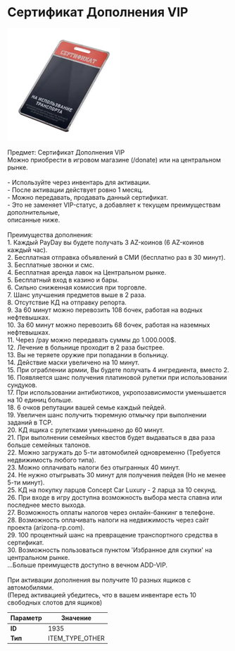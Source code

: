 # Сертификат Дополнения VIP

![Item Image](../img/1935.webp?raw=true)

Предмет: Сертификат Дополнения VIP<br>Можно приобрести в игровом магазине (/donate) или на центральном рынке.<br><br>- Используйте через инвентарь для активации.<br>- После активации действует ровно 1 месяц.<br>- Можно передавать, продавать данный сертификат.<br>- Это не заменяет VIP-статус, а добавляет к текущем преимуществам дополнительные,<br>описанные ниже.<br><br>Преимущества дополнения:<br>1. Каждый PayDay вы будете получать 3 AZ-коинов (6 AZ-коинов каждый час).<br>2. Бесплатная отправка объявлений в СМИ (бесплатно раз в 30 минут).<br>3. Бесплатные звонки и смс.<br>4. Бесплатная аренда лавок на Центральном рынке.<br>5. Бесплатный вход в казино и бары.<br>6. Сильно сниженная комиссия при торговле.<br>7. Шанс улучшения предметов выше в 2 раза.<br>8. Отсутствие КД на отправку репорта.<br>9. За 60 минут можно перевозить 108 бочек, работая на водных нефтевышках.<br>10. За 60 минут можно перевозить 68 бочек, работая на наземных нефтевышках.<br>11. Через /pay можно передавать суммы до 1.000.000$.<br>12. Лечение в больнице проходит в 2 раза быстрее.<br>13. Вы не теряете оружие при попадании в больницу.<br>14. Действие маски увеличено на 10 минут.<br>15. При ограблении армии, Вы будете получать 4 ингредиента, вместо 2.<br>16. Появляется шанс получения платиновой рулетки при использовании сундуков.<br>17. При использовании антибиотиков, укропозависимости уменьшается на 10 единиц больше.<br>18. 6 очков репутации вашей семье каждый пейдей.<br>19. Увеличен шанс получить тюремную отмычку при выполнении заданий в ТСР.<br>20. КД ящика с рулетками уменьшено до 60 минут.<br>21. При выполнении семейных квестов будет выдаваться в два раза больше семейных талонов.<br>22. Можно загружать до 5-ти автомобилей одновременно (Требуется недвижимость любого типа).<br>23. Можно оплачивать налоги без отыгранных 40 минут.<br>24. Не нужно отыгрывать 30 минут для получения пейдея (Но не менее 5-ти минут).<br>25. КД на покупку ларцов Concept Car Luxury - 2 ларца за 10 секунд.<br>26. При входе в игру доступна возможность выбора места спавна или последнее место выхода.<br>27. Возможность оплаты налогов через онлайн-банкинг в телефоне.<br>28. Возможность оплачивать налоги на недвижимость через сайт проекта (arizona-rp.com).<br>29. 100 процентный шанс на превращение транспортного средства в сертификат.<br>30. Возможность пользоваться пунктом 'Избранное для скупки' на центральном рынке.<br>...Больше преимуществ доступно в вечном ADD-VIP.<br><br>При активации дополнения вы получите 10 разных ящиков с автомобилями.<br>(Перед активацией убедитесь, что в вашем инвентаре есть 10 свободных слотов для ящиков)


| Параметр | Значение |
|----------|----------|
| **ID** | 1935 |
| **Тип** | ITEM_TYPE_OTHER |

